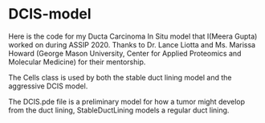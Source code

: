 # DCIS-model
Here is the code for my Ducta Carcinoma In Situ model that I(Meera Gupta) worked on during ASSIP 2020. Thanks to Dr. Lance Liotta and Ms. Marissa Howard (George Mason University, Center for Applied Proteomics and Molecular Medicine) for their mentorship. 

The Cells class is used by both the stable duct lining model and the aggressive DCIS model.

The DCIS.pde file is a preliminary model for how a tumor might develop from the duct lining, StableDuctLining models a regular duct lining.
